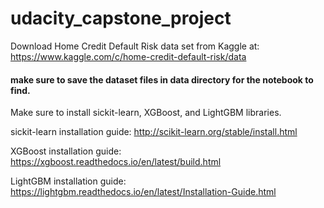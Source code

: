 # udacity_capstone_project
Download Home Credit Default Risk data set from Kaggle at:
https://www.kaggle.com/c/home-credit-default-risk/data

#### make sure to save the dataset files in data directory for the notebook to find. 

Make sure to install sickit-learn, XGBoost, and LightGBM libraries. 

sickit-learn installation guide:
http://scikit-learn.org/stable/install.html

XGBoost installation guide:
https://xgboost.readthedocs.io/en/latest/build.html

LightGBM installation guide:
https://lightgbm.readthedocs.io/en/latest/Installation-Guide.html